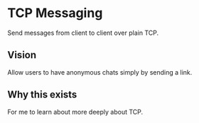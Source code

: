 # TCP Messaging

Send messages from client to client over plain TCP.

## Vision

Allow users to have anonymous chats simply by sending a link.

## Why this exists

For me to learn about more deeply about TCP.
